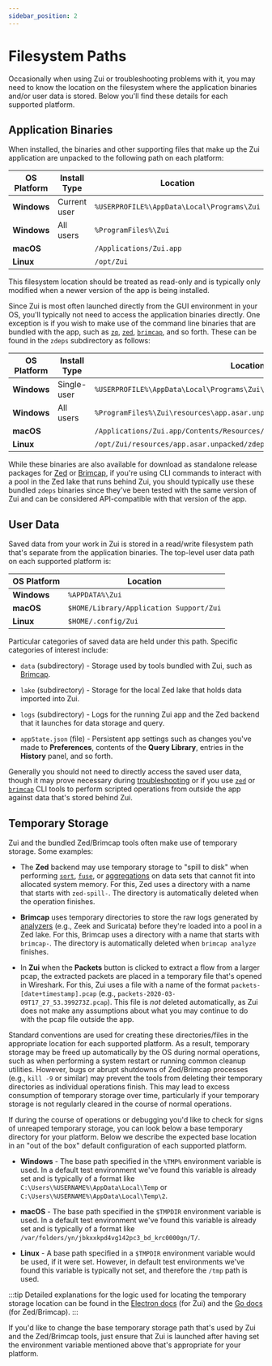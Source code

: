 ```yaml
---
sidebar_position: 2
---
```


# Filesystem Paths

Occasionally when using Zui or troubleshooting problems with it, you may need
to know the location on the filesystem where the application binaries and/or user
data is stored. Below you'll find these details for each supported platform.

## Application Binaries

When installed, the binaries and other supporting files that make up the Zui
application are unpacked to the following path on each platform:

|**OS Platform**|**Install Type**|**Location**                                |
|---------------|----------------|--------------------------------------------|
| **Windows**   | Current user    | `%USERPROFILE%\AppData\Local\Programs\Zui` |
| **Windows**   | All users      | `%ProgramFiles%\Zui`                       |
| **macOS**     |                | `/Applications/Zui.app`                    |
| **Linux**     |                | `/opt/Zui`                                 |

This filesystem location should be treated as read-only and is typically
only modified when a newer version of the app is being installed.

Since Zui is most often launched directly from the GUI environment in your OS,
you'll typically not need to access the application binaries directly. One
exception is if you wish to make use of the command line binaries that are
bundled with the app, such as [`zq`](https://zed.brimdata.io/docs/commands/zq/),
[`zed`](https://zed.brimdata.io/docs/commands/zed/),
[`brimcap`](https://github.com/brimdata/brimcap), and so forth. These can be
found in the `zdeps` subdirectory as follows:

|**OS Platform**|**Install Type**|**Location**                                                                  |
|---------------|----------------|------------------------------------------------------------------------------|
| **Windows**   | Single-user    | `%USERPROFILE%\AppData\Local\Programs\Zui\resources\app.asar.unpacked\zdeps` |
| **Windows**   | All users      | `%ProgramFiles%\Zui\resources\app.asar.unpacked\zdeps`                       |
| **macOS**     |                | `/Applications/Zui.app/Contents/Resources/app.asar.unpacked/zdeps`           |
| **Linux**     |                | `/opt/Zui/resources/app.asar.unpacked/zdeps`                                 |

While these binaries are also available for download as standalone release
packages for [Zed](https://github.com/brimdata/zed/releases) or [Brimcap](https://github.com/brimdata/brimcap/releases), if you're
using CLI commands to interact with a pool in the Zed lake that runs behind
Zui, you should typically use these bundled `zdeps` binaries since they've
been tested with the same version of Zui and can be considered API-compatible
with that version of the app.

## User Data

Saved data from your work in Zui is stored in a read/write filesystem path
that's separate from the application binaries. The top-level user data path on
each supported platform is:

|**OS Platform**|**Location**                                          |
|---------------|------------------------------------------------------|
| **Windows**   | `%APPDATA%\Zui`                                      |
| **macOS**     | `$HOME/Library/Application Support/Zui`              |
| **Linux**     | `$HOME/.config/Zui`                                  |

Particular categories of saved data are held under this path. Specific
categories of interest include:

   * `data` (subdirectory) - Storage used by tools bundled with Zui, such as
     [Brimcap](https://github.com/brimdata/brimcap).

   * `lake` (subdirectory) - Storage for the local Zed lake that holds data imported into Zui.

   * `logs` (subdirectory) - Logs for the running Zui app and the Zed backend
     that it launches for data storage and query.

   * `appState.json` (file) - Persistent app settings such as changes you've
     made to **Preferences**, contents of the **Query Library**, entries
     in the **History** panel, and so forth.

Generally you should not need to directly access the saved user data, though
it may prove necessary during [troubleshooting](Troubleshooting.md) or if you use
[`zed`](https://zed.brimdata.io/docs/commands/zed/)
or [`brimcap`](https://github.com/brimdata/brimcap) CLI tools
to perform scripted operations from outside the app against data that's stored
behind Zui.

## Temporary Storage

Zui and the bundled Zed/Brimcap tools often make use of temporary storage.
Some examples:

* The **Zed** backend may use temporary storage to "spill to disk" when
performing [`sort`](https://zed.brimdata.io/docs/language/operators/sort/),
[`fuse`](https://zed.brimdata.io/docs/language/operators/fuse/),
or [aggregations](https://zed.brimdata.io/docs/language/aggregates/) on data sets that cannot fit into allocated system
memory. For this, Zed uses a directory with a name that starts with
`zed-spill-`. The directory is automatically deleted when the operation
finishes.

* **Brimcap** uses temporary directories to store the raw logs generated by
[analyzers](https://github.com/brimdata/brimcap#included-analyzers) (e.g.,
Zeek and Suricata) before they're loaded into a pool in a Zed lake. For this,
Brimcap uses a directory with a name that starts with `brimcap-`. The
directory is automatically deleted when `brimcap analyze` finishes.

* In **Zui** when the **Packets** button is clicked to extract a flow from
a larger pcap, the extracted packets are placed in a temporary file that's
opened in Wireshark. For this, Zui uses a file with a name of the format
`packets-[date+timestamp].pcap` (e.g., `packets-2020-03-09T17_27_53.399273Z.pcap`).
This file is _not_ deleted automatically, as Zui does not make any assumptions
about what you may continue to do with the pcap file outside the app.

Standard conventions are used for creating these directories/files in the
appropriate location for each supported platform. As a result, temporary
storage may be freed up automatically by the OS during normal operations, such
as when performing a system restart or running common cleanup utilities.
However, bugs or abrupt shutdowns of Zed/Brimcap processes (e.g., `kill -9` or
similar) may prevent the tools from deleting their temporary directories as
individual operations finish. This may lead to excess consumption of temporary
storage over time, particularly if your temporary storage is not regularly
cleared in the course of normal operations.

If during the course of operations or debugging you'd like to check for signs
of unreaped temporary storage, you can look below a base temporary directory
for your platform. Below we describe the expected base location in an "out of
the box" default configuration of each supported platform.

* **Windows** - The base path specified in the `%TMP%` environment variable
is used. In a default test environment we've found this variable is already
set and is typically of a format like
`C:\Users\%USERNAME%\AppData\Local\Temp` or
`C:\Users\%USERNAME%\AppData\Local\Temp\2`.

* **macOS** - The base path specified in the `$TMPDIR` environment variable is
used. In a default test environment we've found this variable is already set
and is typically of a format like `/var/folders/yn/jbkxxkpd4vg142pc3_bd_krc0000gn/T/`.

* **Linux** - A base path specified in a `$TMPDIR` environment variable would be
used, if it were set. However, in default test environments we've found this
variable is typically not set, and therefore the `/tmp` path is used.

:::tip
Detailed explanations for the logic used for locating the
temporary storage location can be found in the
[Electron docs](https://www.electronjs.org/docs/latest/api/app#appgetpathname) (for Zui)
and the [Go docs](https://pkg.go.dev/os#TempDir) (for Zed/Brimcap).
:::

If you'd like to change the base temporary storage path that's used by Zui
and the Zed/Brimcap tools, just ensure that Zui is launched after having set
the environment variable mentioned above that's appropriate for your platform.
